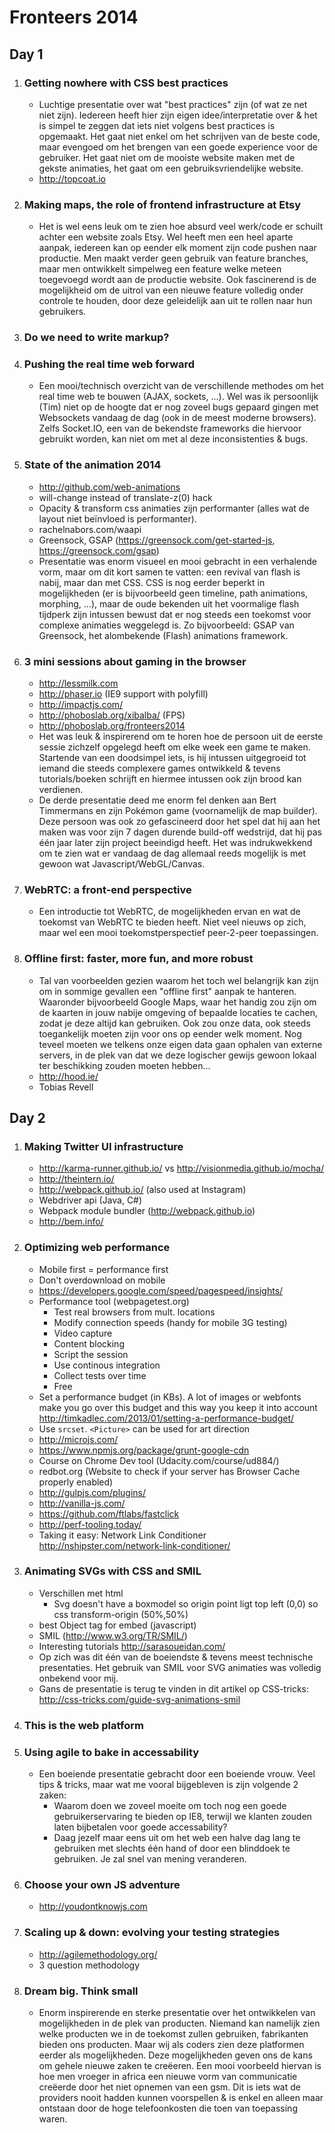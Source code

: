 # Fronteers 2014

## Day 1
1. ### Getting nowhere with CSS best practices
	- Luchtige presentatie over wat "best practices" zijn (of wat ze net niet zijn). Iedereen heeft hier zijn eigen idee/interpretatie over & het is simpel te zeggen dat iets niet volgens best practices is opgemaakt. Het gaat niet enkel om het schrijven van de beste code, maar evengoed om het brengen van een goede experience voor de gebruiker. Het gaat niet om de mooiste website maken met de gekste animaties, het gaat om een gebruiksvriendelijke website.
	- http://topcoat.io

1. ### Making maps, the role of frontend infrastructure at Etsy
	- Het is wel eens leuk om te zien hoe absurd veel werk/code er schuilt achter een website zoals Etsy. Wel heeft men een heel aparte aanpak, iedereen kan op eender elk moment zijn code pushen naar productie. Men maakt verder geen gebruik van feature branches, maar men ontwikkelt simpelweg een feature welke meteen toegevoegd wordt aan de productie website. Ook fascinerend is de mogelijkheid om de uitrol van een nieuwe feature volledig onder controle te houden, door deze geleidelijk aan uit te rollen naar hun gebruikers.

1. ### Do we need to write markup?


1. ### Pushing the real time web forward
	- Een mooi/technisch overzicht van de verschillende methodes om het real time web te bouwen (AJAX, sockets, ...). Wel was ik persoonlijk (Tim) niet op de hoogte dat er nog zoveel bugs gepaard gingen met Websockets vandaag de dag (ook in de meest moderne browsers). Zelfs Socket.IO, een van de bekendste frameworks die hiervoor gebruikt worden, kan niet om met al deze inconsistenties & bugs.

1. ### State of the animation 2014
    - http://github.com/web-animations
    - will-change instead of translate-z(0) hack
    - Opacity & transform css animaties zijn performanter (alles wat de layout niet beïnvloed is performanter).
    - rachelnabors.com/waapi
    - Greensock, GSAP (https://greensock.com/get-started-js, https://greensock.com/gsap)
    - Presentatie was enorm visueel en mooi gebracht in een verhalende vorm, maar om dit kort samen te vatten: een revival van flash is nabij, maar dan met CSS. CSS is nog eerder beperkt in mogelijkheden (er is bijvoorbeeld geen timeline, path animations, morphing, ...), maar de oude bekenden uit het voormalige flash tijdperk zijn intussen bewust dat er nog steeds een toekomst voor complexe animaties weggelegd is. Zo bijvoorbeeld: GSAP van Greensock, het alombekende (Flash) animations framework.

1. ### 3 mini sessions about gaming in the browser
    - http://lessmilk.com
    - http://phaser.io (IE9 support with polyfill)
    - http://impactjs.com/
    - http://phoboslab.org/xibalba/ (FPS)
    - http://phoboslab.org/fronteers2014
    - Het was leuk & inspirerend om te horen hoe de persoon uit de eerste sessie zichzelf opgelegd heeft om elke week een game te maken. Startende van een doodsimpel iets, is hij intussen uitgegroeid tot iemand die steeds complexere games ontwikkeld & tevens tutorials/boeken schrijft en hiermee intussen ook zijn brood kan verdienen.
    - De derde presentatie deed me enorm fel denken aan Bert Timmermans en zijn Pokémon game (voornamelijk de map builder). Deze persoon was ook zo gefascineerd door het spel dat hij aan het maken was voor zijn 7 dagen durende build-off wedstrijd, dat hij pas één jaar later zijn project beeindigd heeft. Het was indrukwekkend om te zien wat er vandaag de dag allemaal reeds mogelijk is met gewoon wat Javascript/WebGL/Canvas.

1. ### WebRTC: a front-end perspective
	- Een introductie tot WebRTC, de mogelijkheden ervan en wat de toekomst van WebRTC te bieden heeft. Niet veel nieuws op zich, maar wel een mooi toekomstperspectief peer-2-peer toepassingen.

1. ### Offline first: faster, more fun, and more robust
	- Tal van voorbeelden gezien waarom het toch wel belangrijk kan zijn om in sommige gevallen een "offline first" aanpak te hanteren. Waaronder bijvoorbeeld Google Maps, waar het handig zou zijn om de kaarten in jouw nabije omgeving of bepaalde locaties te cachen, zodat je deze altijd kan gebruiken. Ook zou onze data, ook steeds toegankelijk moeten zijn voor ons op eender welk moment. Nog teveel moeten we telkens onze eigen data gaan ophalen van externe servers, in de plek van dat we deze logischer gewijs gewoon lokaal ter beschikking zouden moeten hebben...
    - http://hood.ie/
    - Tobias Revell

## Day 2
1. ### Making Twitter UI infrastructure
    - http://karma-runner.github.io/ vs http://visionmedia.github.io/mocha/
    - http://theintern.io/
    - http://webpack.github.io/ (also used at Instagram)
	- Webdriver api (Java, C#)
	- Webpack module bundler (http://webpack.github.io)
	- http://bem.info/

1. ### Optimizing web performance
    - Mobile first = performance first
    - Don't overdownload on mobile
    - https://developers.google.com/speed/pagespeed/insights/
    - Performance tool (webpagetest.org)
        - Test real browsers from mult. locations
        - Modify connection speeds (handy for mobile 3G testing)
        - Video capture
        - Content blocking
        - Script the session
        - Use continous integration
        - Collect tests over time
        - Free
    - Set a performance budget (in KBs). A lot of images or webfonts make you go over this budget and this way you keep it into account http://timkadlec.com/2013/01/setting-a-performance-budget/
    - Use `srcset`. `<Picture>` can be used for art direction
    - http://microjs.com/
    - https://www.npmjs.org/package/grunt-google-cdn
    - Course on Chrome Dev tool (Udacity.com/course/ud884/)
    - redbot.org (Website to check if your server has Browser Cache properly enabled)
    - http://gulpjs.com/plugins/
    - http://vanilla-js.com/
    - https://github.com/ftlabs/fastclick
    - http://perf-tooling.today/
    - Taking it easy: Network Link Conditioner http://nshipster.com/network-link-conditioner/

1. ### Animating SVGs with CSS and SMIL
    - Verschillen met html
        - Svg doesn't have a boxmodel so origin point ligt top left (0,0) so css transform-origin (50%,50%)
    - best Object tag for embed (javascript)
    - SMIL (http://www.w3.org/TR/SMIL/)
    - Interesting tutorials http://sarasoueidan.com/
    - Op zich was dit één van de boeiendste & tevens meest technische presentaties. Het gebruik van SMIL voor SVG animaties was volledig onbekend voor mij.
    - Gans de presentatie is terug te vinden in dit artikel op CSS-tricks: http://css-tricks.com/guide-svg-animations-smil


1. ### This is the web platform


1. ### Using agile to bake in accessability
	- Een boeiende presentatie gebracht door een boeiende vrouw. Veel tips & tricks, maar wat me vooral bijgebleven is zijn volgende 2 zaken: 
		- Waarom doen we zoveel moeite om toch nog een goede gebruikerservaring te bieden op IE8, terwijl we klanten zouden laten bijbetalen voor goede accessability?
		- Daag jezelf maar eens uit om het web een halve dag lang te gebruiken met slechts één hand of door een blinddoek te gebruiken. Je zal snel van mening veranderen.

1. ### Choose your own JS adventure
    - http://youdontknowjs.com

1. ### Scaling up & down: evolving your testing strategies
    - http://agilemethodology.org/
    - 3 question methodology

1. ### Dream big. Think small
	- Enorm inspirerende en sterke presentatie over het ontwikkelen van mogelijkheden in de plek van producten. Niemand kan namelijk zien welke producten we in de toekomst zullen gebruiken, fabrikanten bieden ons producten. Maar wij als coders zien deze platformen eerder als mogelijkheden. Deze mogelijkheden geven ons de kans om gehele nieuwe zaken te creëeren. Een mooi voorbeeld hiervan is hoe men vroeger in africa een nieuwe vorm van communicatie creëerde door het niet opnemen van een gsm. Dit is iets wat de providers nooit hadden kunnen voorspellen & is enkel en alleen maar ontstaan door de hoge telefoonkosten die toen van toepassing waren.

